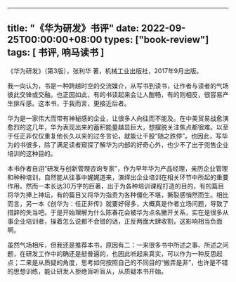 
---
title: "《华为研发》书评"
date: 2022-09-25T00:00:00+08:00
types: ["book-review"]
tags: [ 书评, 响马读书 ]
---

 《华为研发》（第3版），张利华 著，机械工业出版社，2017年9月出版。

我一向认为，书是一种跨越时空的交流媒介，从写书到读书，让作者与读者的气场彼此交锋或交融。也正因如此，有的书读起来会让人酣畅，有的则相反，很容易产生排斥感。这本书，于我而言，更接近后者。

华为是一家伟大而带有神秘感的企业，让很多人向往而不能及。在中美贸易战愈演愈烈的这几年，华为表现出来的蓄积能量越显巨大，想摆脱关注焦点都很难。以至于任正非仅仅重复他长久以来的过冬言论，就能让千股“随之跌停”。也因此，写华为的书很多，除了满足读者窥探了解华为内部的好奇心外，也少不了出于兜售企业培训的这种目的。

本书作者自诩“研发与创新管理咨询专家”，作为早年华为产品经理，亲历企业管理和种种培训，自然能从往事中娓娓道来，演绎出企业培训在相关环节中所起的重要作用。然而一本长达30万字的巨著，出于为各种培训课程打造的目的，有的篇目将华为捧上神坛，有的篇目又将华为指责为各种僵化不堪，撕裂感悄然而生。相比而言，另一本《创华为：任正非传》就要好得多，大概真是作者立场问题，导致了措辞的失当吧。于是开始理解为什么陈春花会被华为点名撇开关系，实在是很多从事企业培训者，操着怎么说都不会错的话，正反两面大肆收割，这影响相当负面啊。

虽然气场相斥，但我还是推荐本书，原因有二：一来很多书中所述之事、所述之问题，在研发工作中的确还是挺普遍的，也因此听起来真实，可以作为一种反思起点；二来是从质疑的角度，思考如何按照自己的不同目的“搬弄是非”，也许是不错的思想训练，能让研发人拒绝盲听盲从，从质疑本书开始。
